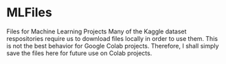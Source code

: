 # MLFiles
Files for Machine Learning Projects
Many of the Kaggle dataset respositories require us to download files locally in order to use them.  This is not the best behavior for Google Colab projects.
Therefore, I shall simply save the files here for future use on Colab projects.
